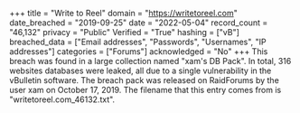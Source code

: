 +++
title = "Write to Reel"
domain = "https://writetoreel.com"
date_breached = "2019-09-25"
date = "2022-05-04"
record_count = "46,132"
privacy = "Public"
Verified = "True"
hashing = ["vB"]
breached_data = ["Email addresses", "Passwords", "Usernames", "IP addresses"]
categories = ["Forums"]
acknowledged = "No"
+++
This breach was found in a large collection named "xam's DB Pack". In total, 316 websites databases were leaked, all due to a single vulnerability in the vBulletin software. The breach pack was released on RaidForums by the user xam on October 17, 2019. The filename that this entry comes from is "writetoreel.com_46132.txt".
